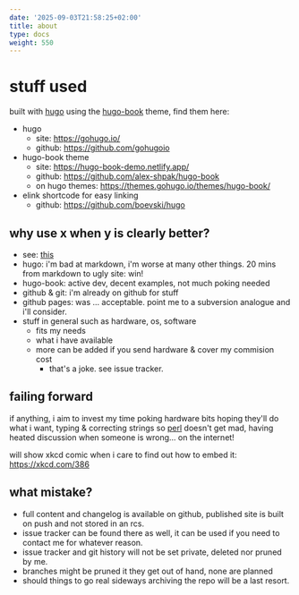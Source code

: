 ```yaml
---
date: '2025-09-03T21:58:25+02:00'
title: about
type: docs
weight: 550
---
```


# stuff used

built with [hugo](https://gohugo.io/) using the [hugo-book](https://themes.gohugo.io/themes/hugo-book/) theme, find them here:

* hugo
  * site: https://gohugo.io/
  * github: https://github.com/gohugoio
* hugo-book theme
  * site: https://hugo-book-demo.netlify.app/
  * github: https://github.com/alex-shpak/hugo-book
  * on hugo themes: https://themes.gohugo.io/themes/hugo-book/
* elink shortcode for easy linking
  * github: https://github.com/boevski/hugo

## why use x when y is clearly better?

* see: [this](#failing-forward)
* hugo: i'm bad at markdown, i'm worse at many other things. 20 mins from markdown to ugly site: win!
* hugo-book: active dev, decent examples, not much poking needed
* github & git: i'm already on github for stuff
* github pages: was ... acceptable. point me to a subversion analogue and i'll consider.
* stuff in general such as hardware, os, software
  * fits my needs
  * what i have available
  * more can be added if you send hardware & cover my commision cost
    * that's a joke. see issue tracker.

## failing forward

if anything, i aim to invest my time poking hardware bits hoping they'll do what i want, typing & correcting
strings so [perl](https://www.perl.com/) doesn't get mad, having heated discussion when someone is wrong...
on the internet!

will show xkcd comic when i care to find out how to embed it: https://xkcd.com/386

## what mistake?

* full content and changelog is available on github, published site is built on push and not stored in an rcs.
* issue tracker can be found there as well, it can be used if you need to contact me for whatever reason.
* issue tracker and git history will not be set private, deleted nor pruned by me.
* branches might be pruned it they get out of hand, none are planned
* should things to go real sideways archiving the repo will be a last resort.
